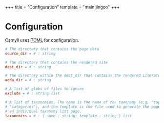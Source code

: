+++
title = "Configuration"
template = "main.jingoo"
+++

# Configuration

Camyll uses [TOML](https://toml.io/en/) for configuration.

```toml
# The directory that contains the page data
source_dir = # : string

# The directory that contains the rendered site
dest_dir = # : string

# The directory within the dest_dir that contains the rendered Literate Agda
agda_dir = # : string

# A list of globs of files to ignore
exclude = # : string list

# A list of taxonomies. The name is the name of the taxonomy (e.g. "tags",
# "categories"), and the template is the file used to generate the page for
# an individual taxonomy list page.
taxonomies = # : { name : string; template : string } list
```
